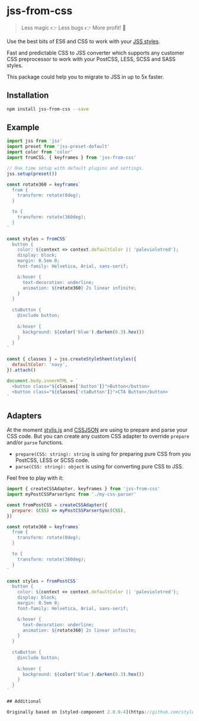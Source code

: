 # jss-from-css

> Less magic 👉 Less bugs 👉 More profit! 🚀

Use the best bits of ES6 and CSS to work with your [JSS styles](https://github.com/cssinjs/jss).

Fast and predictable CSS to JSS converter which supports any customer CSS preprocessor to work with your PostCSS, LESS, SCSS and SASS styles.

This package could help you to migrate to JSS in up to 5x faster.

## Installation

```bash
npm install jss-from-css --save
```

## Example

```javascript
import jss from 'jss'
import preset from 'jss-preset-default'
import color from 'color'
import fromCSS, { keyframes } from 'jss-from-css'

// One time setup with default plugins and settings.
jss.setup(preset())

const rotate360 = keyframes`
  from {
    transform: rotate(0deg);
  }

  to {
    transform: rotate(360deg);
  }
`

const styles = fromCSS`
  button {
    color: ${context => context.defaultColor || 'palevioletred'};
    display: block;
    margin: 0.5em 0;
    font-family: Helvetica, Arial, sans-serif;

    &:hover {
      text-decoration: underline;
      animation: ${rotate360} 2s linear infinite;
    }
  }
  
  ctaButton {
    @include button;
    
    &:hover {
      background: ${color('blue').darken(0.3).hex()}
    }
  }
`

const { classes } = jss.createStyleSheet(styles({
  defaultColor: 'navy',
}).attach()

document.body.innerHTML = `
  <button class="${classes['button']}">Button</button>
  <button class="${classes['ctaButton']}">CTA Button</button>
`
```

## Adapters

At the moment [stylis.js](https://github.com/thysultan/stylis.js) and [CSSJSON](https://github.com/aramk/CSSJSON) are using to prepare and parse your CSS code. But you can create any custom CSS adapter to override `prepare` and/or `parse` functions.

+ `prepare(CSS: string): string` is using for preparing pure CSS from you PostCSS, LESS or SCSS code.
+ `parse(CSS: string): object` is using for converting pure CSS to JSS.

Feel free to play with it:

```javascript
import { createCSSAdapter, keyframes } from 'jss-from-css'
import myPostCSSParserSync from './my-css-parser'

const fromPostCSS = createCSSAdapter({
  prepare: (CSS) => myPostCSSParserSync(CSS),
})

const rotate360 = keyframes`
  from {
    transform: rotate(0deg);
  }

  to {
    transform: rotate(360deg);
  }
`

const styles = fromPostCSS`
  button {
    color: ${context => context.defaultColor || 'palevioletred'};
    display: block;
    margin: 0.5em 0;
    font-family: Helvetica, Arial, sans-serif;

    &:hover {
      text-decoration: underline;
      animation: ${rotate360} 2s linear infinite;
    }
  }
  
  ctaButton {
    @include button;
    
    &:hover {
      background: ${color('blue').darken(0.3).hex()}
    }
  }
`

## Additional

Originally based on [styled-component 2.0.0-4](https://github.com/styled-components/styled-components/commit/22531e2431229d1f678b7ff1d575745800b888ed)

